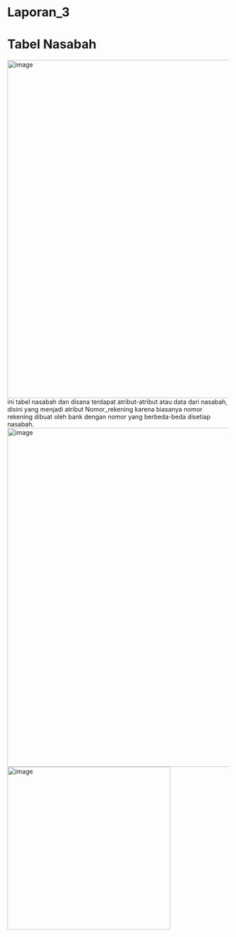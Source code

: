 # Laporan_3
# Tabel Nasabah
<img width="770" alt="image" src="https://github.com/YebiDepriansyah/Laporan_3/assets/131685598/af4a52b9-0a51-4b7a-8886-471d679b3628">
ini tabel nasabah dan disana terdapat atribut-atribut atau data dari nasabah, disini yang menjadi atribut Nomor_rekening karena biasanya nomor rekening dibuat oleh bank dengan nomor yang berbeda-beda disetiap nasabah.
<img width="772" alt="image" src="https://github.com/YebiDepriansyah/Laporan_3/assets/131685598/dc95da3e-81e9-49da-8664-4b505c953489">
<img width="371" alt="image" src="https://github.com/YebiDepriansyah/Laporan_3/assets/131685598/e0ad2d35-36db-402a-aee3-22d6924f282e">
